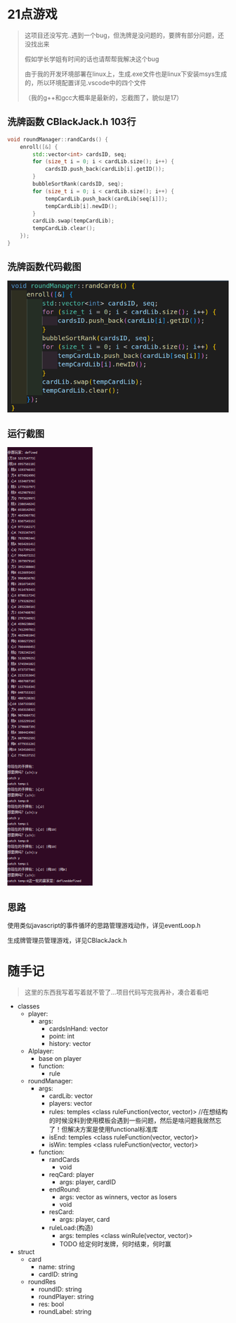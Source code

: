 # 21点游戏

> 这项目还没写完..遇到一个bug，但洗牌是没问题的，要牌有部分问题，还没找出来
>
> 假如学长学姐有时间的话也请帮帮我解决这个bug
>
> 由于我的开发环境部署在linux上，生成.exe文件也是linux下安装msys生成的，所以环境配置详见.vscode中的四个文件
>
> （我的g++和gcc大概率是最新的，忘截图了，貌似是17）

## 洗牌函数 CBlackJack.h 103行

```c++
void roundManager::randCards() {
    enroll([&] {
        std::vector<int> cardsID, seq;
        for (size_t i = 0; i < cardLib.size(); i++) {
            cardsID.push_back(cardLib[i].getID());
        }
        bubbleSortRank(cardsID, seq);
        for (size_t i = 0; i < cardLib.size(); i++) {
            tempCardLib.push_back(cardLib[seq[i]]);
            tempCardLib[i].newID();
        }
        cardLib.swap(tempCardLib);
        tempCardLib.clear();
    });
}
```

## 洗牌函数代码截图

![image-20221214193100873](./README.assets/image-20221214193100873.png)

## 运行截图

![image-20221214193902641](./README.assets/image-20221214193902641.png)

## 思路

使用类似javascript的事件循环的思路管理游戏动作，详见eventLoop.h

生成牌管理员管理游戏，详见CBlackJack.h

# 随手记

> 这里的东西我写着写着就不管了...项目代码写完我再补，凑合着看吧

* classes
  * player:
    * args:
      * cardsInHand: vector<card>
      * point: int
      * history: vector<roundRes>
  * AIplayer:
    * base on player
    * function:
      * rule
  * roundManager:
    * args:
      * cardLib: vector<card>
      * players: vector<player>
      * rules: temples <class ruleFunction(vector<player>, vector<card>)> //在想结构的时候没料到使用模板会遇到一些问题，然后是啥问题我居然忘了！但解决方案是使用functional标准库
      * isEnd: temples <class ruleFunction(vector<player>, vector<card>)>
      * isWin: temples <class ruleFunction(vector<player>, vector<card>)>
    * function:
      * randCards
        * void
      * reqCard: player
        * args: player, cardID
      * endRound:
        * args: vector<player> as winners, vector<player> as losers
        * void
      * resCard:
        * args: player, card
      * ruleLoad:(构造)
        * args: temples <class winRule(vector<player>, vector<card>)>
        * TODO 给定何时发牌，何时结束，何时赢
* struct
  * card
    * name: string
    * cardID: string
  * roundRes
    * roundID: string
    * roundPlayer: string
    * res: bool
    * roundLabel: string
